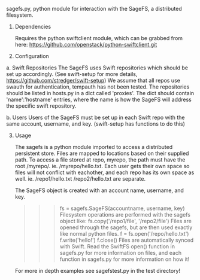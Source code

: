 
sagefs.py, python module for interaction with the SageFS, a distributed filesystem.


1. Dependencies

	Requires the python swiftclient module, which can be grabbed from here: https://github.com/openstack/python-swiftclient.git


2. Configuration

  a. Swift Repositories
  	The SageFS uses Swift repositories which should be set up accordingly.
  	(See swift-setup for more details, https://github.com/stredger/swift-setup)
  	We assume that all repos use swauth for authentication, tempauth has not been tested.
  	The repositories should be listed in hosts.py in a dict called 'proxies'.
  	The dict should contain 'name':'hostname' entries, where the name is how the SageFS
  	will address the specific swift repository.

  b. Users
  	Users of the SageFS must be set up in each Swift repo with the same account, username,
  	and key. (swift-setup has functions to do this)


3. Usage

	The sagefs is a python module imported to access a distributed persistent store.
	Files are mapped to locations based on their supplied path. To access a file
	stored at repo, myrepo, the path must have the root /myrepo/. ie. /myrepo/hello.txt.
	Each user gets their own space so files will not conflict with eachother, and each
	repo has its own space as well. ie. /repo1/hello.txt /repo2/hello.txt are separate.

	The SageFS object is created with an account name, username, and key.
	>>> fs = sagefs.SageFS(accountname, username, key)
	Filesystem operations are performed with the sagefs object like:
	>>> fs.copy('/repo1/file', '/repo2/file')
	Files are opened through the sagefs, but are then used exactly like normal
	python files.
	>>> f = fs.open('/repo/hello.txt')
	>>> f.write('hello!')
	>>> f.close()
	Files are automatically synced with Swift. Read the SwiftFS open() function
	in sagefs.py for more information on files, and each function in sagefs.py for more
	information on how it!

	For more in depth examples see sagefstest.py in the test directory!